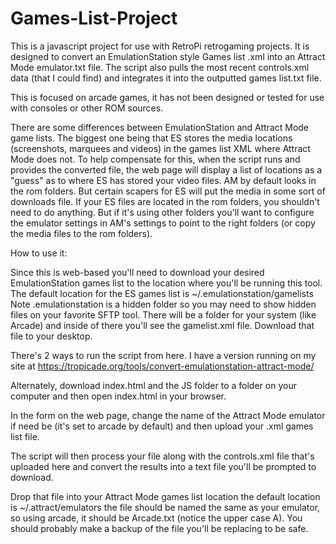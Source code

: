 # Games-List-Project

This is a javascript project for use with RetroPi retrogaming projects.  It is designed to convert an EmulationStation style Games list .xml into an Attract Mode emulator.txt file.  The script also pulls the most recent controls.xml data (that I could find) and integrates it into the outputted games list.txt file.

This is focused on arcade games, it has not been designed or tested for use with consoles or other ROM sources.

There are some differences between EmulationStation and Attract Mode game lists.  The biggest one being that ES stores the media locations (screenshots, marquees and videos) in the games list XML where Attract Mode does not.  To help compensate for this, when the script runs and provides the converted file, the web page will display a list of locations as a "guess" as to where ES has stored your video files.  AM by default looks in the rom folders.  But certain scapers for ES will put the media in some sort of downloads file.  If your ES files are located in the rom folders, you shouldn't need to do anything.  But if it's using other folders you'll want to configure the emulator settings in AM's settings to point to the right folders (or copy the media files to the rom folders).

How to use it:

Since this is web-based you'll need to download your desired EmulationStation games list to the location where you'll be running this tool.  The default location for the ES games list is ~/.emulationstation/gamelists  Note .emulationstation is a hidden folder so you may need to show hidden files on your favorite SFTP tool. There will be a folder for your system (like Arcade) and inside of there you'll see the gamelist.xml file.  Download that file to your desktop.

There's 2 ways to run the script from here.  I have a version running on my site at https://tropicade.org/tools/convert-emulationstation-attract-mode/

Alternately, download index.html and the JS folder to a folder on your computer and then open index.html in your browser.

In the form on the web page, change the name of the Attract Mode emulator if need be (it's set to arcade by default) and then upload your .xml games list file.  

The script will then process your file along with the controls.xml file that's uploaded here and convert the results into a text file you'll be prompted to download.

Drop that file into your Attract Mode games list location the default location is ~/.attract/emulators  the file should be named the same as your emulator, so using arcade, it should be Arcade.txt (notice the upper case A).  You should probably make a backup of the file you'll be replacing to be safe.
